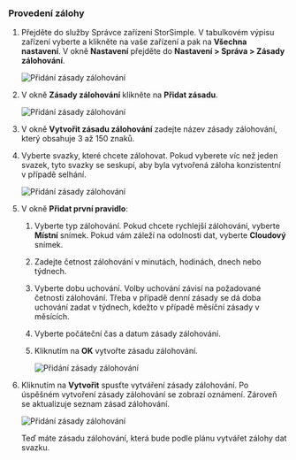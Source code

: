 <!--author=alkohli last changed: 01/12/17-->

<a id="to-take-a-backup" class="xliff"></a>

### Provedení zálohy

1. Přejděte do služby Správce zařízení StorSimple. V tabulkovém výpisu zařízení vyberte a klikněte na vaše zařízení a pak na **Všechna nastavení**. V okně **Nastavení** přejděte do **Nastavení > Správa > Zásady zálohování**.

    ![Přidání zásady zálohování](./media/storsimple-8000-take-backup/step8takebu1.png)

2. V okně **Zásady zálohování** klikněte na **Přidat zásadu**.

    ![Přidání zásady zálohování](./media/storsimple-8000-take-backup/step8takebu2.png)

3. V okně **Vytvořit zásadu zálohování** zadejte název zásady zálohování, který obsahuje 3 až 150 znaků.

4. Vyberte svazky, které chcete zálohovat. Pokud vyberete víc než jeden svazek, tyto svazky se seskupí, aby byla vytvořená záloha konzistentní v případě selhání.

    ![Přidání zásady zálohování](./media/storsimple-8000-take-backup/step8takebu4.png)

5. V okně **Přidat první pravidlo**:

    1. Vyberte typ zálohování. Pokud chcete rychlejší zálohování, vyberte **Místní** snímek. Pokud vám záleží na odolnosti dat, vyberte **Cloudový** snímek.
    2. Zadejte četnost zálohování v minutách, hodinách, dnech nebo týdnech.
    3. Vyberte dobu uchování. Volby uchování závisí na požadované četnosti zálohování. Třeba v případě denní zásady se dá doba uchování zadat v týdnech, kdežto v případě měsíční zásady v měsících.
    4. Vyberte počáteční čas a datum zásady zálohování.
    5. Kliknutím na **OK** vytvořte zásadu zálohování.

        ![Přidání zásady zálohování](./media/storsimple-8000-take-backup/step8takebu5.png) 

6. Kliknutím na **Vytvořit** spusťte vytváření zásady zálohování. Po úspěšném vytvoření zásady zálohování se zobrazí oznámení. Zároveň se aktualizuje seznam zásad zálohování.
      
      ![Přidání zásady zálohování](./media/storsimple-8000-take-backup/step8takebu9.png)
      
      Teď máte zásadu zálohování, která bude podle plánu vytvářet zálohy dat svazku.




